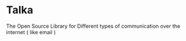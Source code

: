 # Talka
The Open Source Library for Different types of communication over the internet ( like email )
